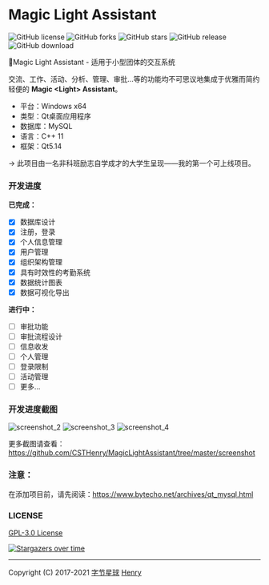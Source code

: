 # Magic Light Assistant

![GitHub license](https://img.shields.io/github/license/CSTHenry/MagicLightAssistant?style=flat-square)
![GitHub forks](https://img.shields.io/github/forks/CSTHenry/MagicLightAssistant?style=flat-square)
![GitHub stars](https://img.shields.io/github/stars/CSTHenry/MagicLightAssistant?style=flat-square)
![GitHub release](https://img.shields.io/github/v/release/CSTHenry/MagicLightAssistant?include_prereleases&style=flat-square)
![GitHub download](https://img.shields.io/github/downloads/CSTHenry/MagicLightAssistant/total?style=flat-square)

🚀Magic Light Assistant - 适用于小型团体的交互系统

  交流、工作、活动、分析、管理、审批...等的功能均不可思议地集成于优雅而简约轻便的 **Magic <Light\> Assistant**。

- 平台：Windows x64
- 类型：Qt桌面应用程序
- 数据库：MySQL
- 语言：C++ 11
- 框架：Qt5.14

-> 此项目由一名非科班励志自学成才的大学生呈现——我的第一个可上线项目。

### 开发进度

**已完成：**

* [x] 数据库设计
* [x] 注册，登录
* [x] 个人信息管理
* [x] 用户管理
* [x] 组织架构管理
* [x] 具有时效性的考勤系统
* [x] 数据统计图表
* [x] 数据可视化导出

**进行中：**

* [ ] 审批功能
* [ ] 审批流程设计
* [ ] 信息收发
* [ ] 个人管理
* [ ] 登录限制
* [ ] 活动管理
* [ ] 更多...

### 开发进度截图

![screenshot_2](https://github.com/CSTHenry/MagicLightAssistant/blob/master/screenshot/screenshot_2.jpg)
![screenshot_3](https://github.com/CSTHenry/MagicLightAssistant/blob/master/screenshot/screenshot_3.jpg)
![screenshot_4](https://github.com/CSTHenry/MagicLightAssistant/blob/master/screenshot/screenshot_4.png)

更多截图请查看：https://github.com/CSTHenry/MagicLightAssistant/tree/master/screenshot

### 注意：

在添加项目前，请先阅读：https://www.bytecho.net/archives/qt_mysql.html


### LICENSE

[GPL-3.0 License](https://github.com/CSTHenry/MagicGMS/blob/master/LICENSE)

[![Stargazers over time](https://starchart.cc/CSTHenry/MagicLightAssistant.svg)](https://starchart.cc/CSTHenry/MagicLightAssistant)

---

Copyright (C) 2017-2021 [字节星球](https://www.bytecho.net/) [Henry](https://www.bytecho.net/about.html) 
